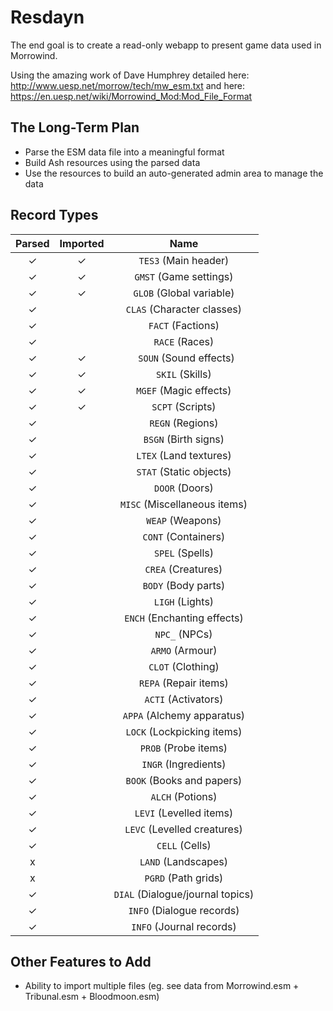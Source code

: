 # Resdayn

The end goal is to create a read-only webapp to present game data used in Morrowind.

Using the amazing work of Dave Humphrey detailed here: http://www.uesp.net/morrow/tech/mw_esm.txt and here: https://en.uesp.net/wiki/Morrowind_Mod:Mod_File_Format

## The Long-Term Plan

- Parse the ESM data file into a meaningful format
- Build Ash resources using the parsed data
- Use the resources to build an auto-generated admin area to manage the data

## Record Types

| Parsed | Imported | Name |
| :---:  | :---:    | :--: |
| ✓      | ✓        | `TES3` (Main header) |
| ✓      | ✓        | `GMST` (Game settings) |
| ✓      | ✓        | `GLOB` (Global variable) |
| ✓      |          | `CLAS` (Character classes) |
| ✓      |          | `FACT` (Factions) |
| ✓      |          | `RACE` (Races) |
| ✓      | ✓        |` SOUN` (Sound effects) |
| ✓      | ✓        | `SKIL` (Skills) |
| ✓      | ✓        | `MGEF` (Magic effects) |
| ✓      | ✓        | `SCPT` (Scripts) |
| ✓      |          | `REGN` (Regions) |
| ✓      |          | `BSGN` (Birth signs) |
| ✓      |          | `LTEX` (Land textures) |
| ✓      |          | `STAT` (Static objects) |
| ✓      |          | `DOOR` (Doors) |
| ✓      |          | `MISC` (Miscellaneous items) |
| ✓      |          | `WEAP` (Weapons) |
| ✓      |          | `CONT` (Containers) |
| ✓      |          | `SPEL` (Spells) |
| ✓      |          | `CREA` (Creatures) |
| ✓      |          | `BODY` (Body parts) |
| ✓      |          | `LIGH` (Lights) |
| ✓      |          | `ENCH` (Enchanting effects) |
| ✓      |          | `NPC_` (NPCs) |
| ✓      |          | `ARMO` (Armour) |
| ✓      |          | `CLOT` (Clothing) |
| ✓      |          | `REPA` (Repair items) |
| ✓      |          | `ACTI` (Activators) |
| ✓      |          | `APPA` (Alchemy apparatus) |
| ✓      |          | `LOCK` (Lockpicking items) |
| ✓      |          | `PROB` (Probe items) |
| ✓      |          | `INGR` (Ingredients) |
| ✓      |          | `BOOK` (Books and papers) |
| ✓      |          | `ALCH` (Potions) |
| ✓      |          | `LEVI` (Levelled items) |
| ✓      |          | `LEVC` (Levelled creatures) |
| ✓      |          | `CELL` (Cells) |
| x      |          | `LAND` (Landscapes) |
| x      |          | `PGRD` (Path grids) |
| ✓      |          | `DIAL` (Dialogue/journal topics) |
| ✓      |          | `INFO` (Dialogue records) |
| ✓      |          | `INFO` (Journal records) |

## Other Features to Add

* Ability to import multiple files (eg. see data from Morrowind.esm + Tribunal.esm + Bloodmoon.esm)
